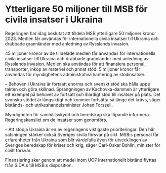 # Ytterligare 50 miljoner till MSB för civila insatser i Ukraina

Regeringen har idag beslutat att tilldela MSB ytterligare 50 miljoner kronor 2023. Medlen får användas för internationella civila insatser till Ukraina och drabbade grannländer med anledning av Rysslands invasion.

45 miljoner kronor av de tilldelade medlen får användas för internationella civila insatser till Ukraina och drabbade grannländer med anledning av Rysslands invasion. Medlen ska användas för att finansiera personal, transporter, inköp av materiel och annat stöd. 5 miljoner kronor får användas för myndighetens administrativa hantering av stödinsatser.

– Behoven i Ukraina är fortsatt enorma och svenskt stöd ska hålla uppe takten och göra skillnad. Sprängningen av Kachovka-dammen är ytterligare ett exempel på behovet av fortsatt och ihärdigt stöd till insatser på plats. Det svenska stödet är långsiktigt och kommer fortsätta så länge det krävs, säger bistånds- och utrikeshandelsminister Johan Forssell.

Myndigheten för samhällsskydd och beredskap ska löpande informera Regeringskansliet om de insatser som genomförs.

– Att stödja Ukraina är en av regeringens viktigaste prioriteringar. Den här satsningen stärker också Sveriges civila försvar på sikt. MSB:s personal får erfarenheter från Ukraina som blir värdefulla även för utvecklingen av Sveriges beredskap för kriser och krig, säger Carl-Oskar Bohlin, minister för civilt försvar.

Finansiering sker genom att medel inom UO7 Internationellt bistånd flyttas från SIDA:s till MSB:s disposition.
